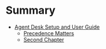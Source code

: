 # Summary

* [Agent Desk Setup and User Guide](README.md)
  * [Precedence Matters](chapter1.md)
  * [Second Chapter](3.md)


